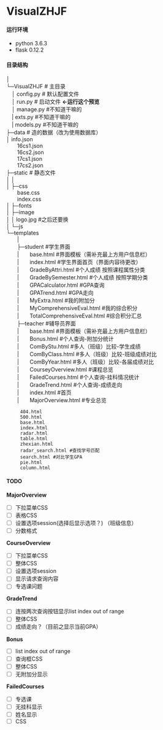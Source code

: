 # VisualZHJF

#### 运行环境
- python 3.6.3
- flask 0.12.2

#### 目录结构
│    
└─VisualZHJF    # 主目录  
    &emsp;│  config.py    # 默认配置文件  
    &emsp;│  run.py        # 启动文件 **<-运行这个预览**  
    &emsp;│  manage.py     #不知道干嘛的  
    &emsp;|  exts.py       #不知道干嘛的  
    &emsp;|  models.py     #不知道干嘛的     
    ├─data        # 造的数据（改为使用数据库）  
    │  info.json  
       &emsp;&emsp;16cs1.json  
       &emsp;&emsp;16cs2.json  
       &emsp;&emsp;17cs1.json  
       &emsp;&emsp;17cs2.json  
    ├─static        # 静态文件  
    │  │    
    │  ├─css  
          &emsp;&emsp;base.css  
          &emsp;&emsp;index.css  
    │  ├─fonts   
    │  ├─image  
    │  │      logo.jpg #之后还要换   
    │  └─js   
    └─templates  
       &emsp;&emsp;|  
       &emsp;&emsp;├─student #学生界面  
       &emsp;&emsp;|&emsp;&emsp;base.html #界面模板（需补充最上方用户信息栏）  
       &emsp;&emsp;|&emsp;&emsp;index.html #学生界面首页（界面内容待更改）  
       &emsp;&emsp;|&emsp;&emsp;GradeByAttri.html #个人成绩 按照课程属性分类  
       &emsp;&emsp;|&emsp;&emsp;GradeBySemester.html #个人成绩 按照学期分类  
       &emsp;&emsp;|&emsp;&emsp;GPACalculator.html #GPA查询  
       &emsp;&emsp;|&emsp;&emsp;GPATrend.html #GPA走向  
       &emsp;&emsp;|&emsp;&emsp;MyExtra.html #我的附加分  
       &emsp;&emsp;|&emsp;&emsp;MyComprehensiveEval.html #我的综合积分  
       &emsp;&emsp;|&emsp;&emsp;TotalComprehensiveEval.html #综合积分汇总  
       &emsp;&emsp;├─teacher #辅导员界面  
       &emsp;&emsp;|&emsp;&emsp;base.html #界面模板（需补充最上方用户信息栏）  
       &emsp;&emsp;|&emsp;&emsp;Bonus.html #个人查询-附加分统计    
       &emsp;&emsp;|&emsp;&emsp;ComByStu.html #多人（班级）比较-学生成绩  
       &emsp;&emsp;|&emsp;&emsp;ComByClass.html #多人（班级）比较-班级成绩对比  
       &emsp;&emsp;|&emsp;&emsp;ComByYear.html #多人（班级）比较-各届成绩对比   
       &emsp;&emsp;|&emsp;&emsp;CourseyOverview.html #课程总览  
       &emsp;&emsp;|&emsp;&emsp;FailedCourses.html #个人查询-挂科情况统计  
       &emsp;&emsp;|&emsp;&emsp;GradeTrend.html #个人查询-成绩走向  
       &emsp;&emsp;|&emsp;&emsp;index.html #首页  
       &emsp;&emsp;|&emsp;&emsp;MajorOverview.html #专业总览  
       
       

         404.html  
         500.html
         base.html  
         index.html   
         radar.html  
         table.html  
         zhexian.html  
         radar_search.html #查找学号匹配  
         search.html #对比学生GPA
         pie.html  
         column.html  

#### TODO 

**MajorOverview**  
- [ ] 下拉菜单CSS  
- [ ] 表格CSS  
- [ ] 设置选项session(选择后显示选项？)  （班级信息）
- [ ] 分数格式

**CourseOverview**  
- [ ] 下拉菜单CSS  
- [ ] 整体CSS  
- [ ] 设置选项session  
- [ ] 显示请求查询内容  
- [ ] 专选课问题  

**GradeTrend**
- [ ] 连按两次查询按钮显示list index out of range  
- [ ] 整体CSS  
- [ ] 成绩走向？（目前之显示当前GPA）   

**Bonus**
- [ ] list index out of range
- [ ] 查询框CSS
- [ ] 整体CSS
- [ ] 无附加分显示

**FailedCourses**
- [ ] 专选课
- [ ] 无挂科显示
- [ ] 姓名显示
- [ ] CSS